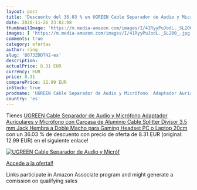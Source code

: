 ```yaml
---
layout: post
title: 'Descuento del 36.03 % en UGREEN Cable Separador de Audio y Micróf'
date: 2020-11-26 23:02:08
thumbnailImage: 'https://m.media-amazon.com/images/I/41RyyPuJodL._SL200_.jpg'
images: [ 'https://m.media-amazon.com/images/I/41RyyPuJodL._SL200_.jpg' ]
comments: true
category: ofertas
author: ring
slug: 'B073ZDDTH2-es'
description:
actualPrice: 8.31 EUR
currency: EUR
price: 8.31
comparePrice: 12.99 EUR
inStock: true
prodname: 'UGREEN Cable Separador de Audio y Micrófono  Adaptador Auriculares y Micrófono con Carcasa de Aluminio  Cable Splitter Divisor 3.5 mm Jack Hembra a Doble Macho  para Gaming Headset  PC o Laptop  20cm'
country: 'es'
---
```


Tienes [UGREEN Cable Separador de Audio y Micrófono  Adaptador Auriculares y Micrófono con Carcasa de Aluminio  Cable Splitter Divisor 3.5 mm Jack Hembra a Doble Macho  para Gaming Headset  PC o Laptop  20cm](https://www.amazon.es/dp/B073ZDDTH2/?tag=tolees-21) con un 36.03 % de descuento con precio de oferta de 8.31 EUR (original: 12.99 EUR) en el siguiente enlace!

[![UGREEN Cable Separador de Audio y Micróf](https://m.media-amazon.com/images/I/41RyyPuJodL._SL200_.jpg)](https://www.amazon.es/dp/B073ZDDTH2/?tag=tolees-21)

[Accede a la oferta!!](https://www.amazon.es/dp/B073ZDDTH2/?tag=tolees-21)

Links participate in Amazon Associate program and might generate a comission on qualifying sales


